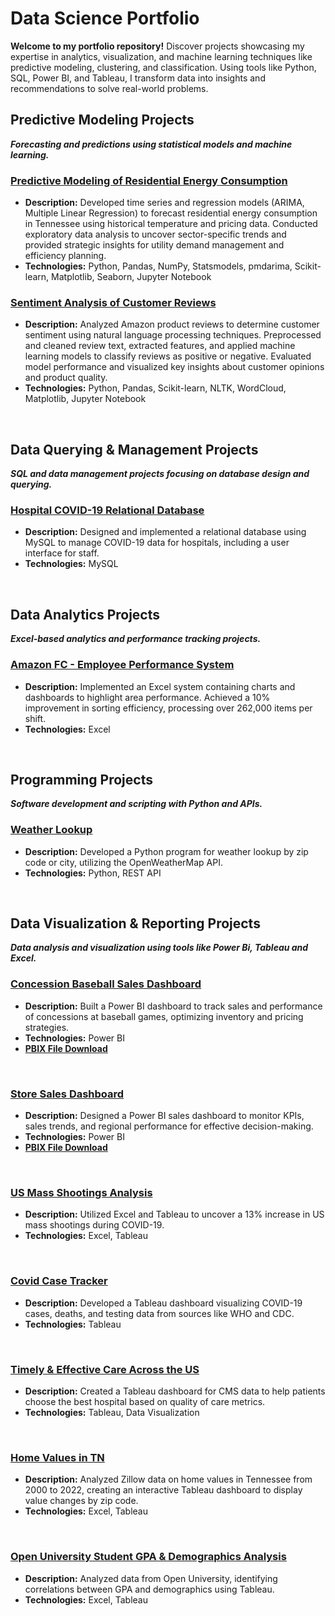 # Data Science Portfolio

**Welcome to my portfolio repository!** 
Discover projects showcasing my expertise in analytics, visualization, and machine learning techniques like predictive modeling, clustering, and classification. Using tools like Python, SQL, Power BI, and Tableau, I transform data into insights and recommendations to solve real-world problems.

<be>

## Predictive Modeling Projects
**_Forecasting and predictions using statistical models and machine learning._**

### [Predictive Modeling of Residential Energy Consumption](https://github.com/hamzasalahds/Electricity_Consumption_in_TN?tab=readme-ov-file#tennessee-energy-consumption-forecasting)
- **Description:** Developed time series and regression models (ARIMA, Multiple Linear Regression) to forecast residential energy consumption in Tennessee using historical temperature and pricing data. Conducted exploratory data analysis to uncover sector-specific trends and provided strategic insights for utility demand management and efficiency planning.
- **Technologies:** Python, Pandas, NumPy, Statsmodels, pmdarima, Scikit-learn, Matplotlib, Seaborn, Jupyter Notebook



### [Sentiment Analysis of Customer Reviews](https://github.com/hamzasalahds/amazon_reviews/blob/main/README.md#--sentiment-analysis-of-customer-reviews--dsc-550-data-mining)
- **Description:** Analyzed Amazon product reviews to determine customer sentiment using natural language processing techniques. Preprocessed and cleaned review text, extracted features, and applied machine learning models to classify reviews as positive or negative. Evaluated model performance and visualized key insights about customer opinions and product quality. 
- **Technologies:** Python, Pandas, Scikit-learn, NLTK, WordCloud, Matplotlib, Jupyter Notebook
<br />
  
## Data Querying & Management Projects
**_SQL and data management projects focusing on database design and querying._**

### [Hospital COVID-19 Relational Database](https://github.com/hamzasalahds/hospital_database?tab=readme-ov-file#--covid-19-patient-data-management-system-)
- **Description:** Designed and implemented a relational database using MySQL to manage COVID-19 data for hospitals, including a user interface for staff.
- **Technologies:** MySQL
<br />


## Data Analytics Projects
**_Excel-based analytics and performance tracking projects._**

### [Amazon FC - Employee Performance System](https://github.com/hamzasalahds/Amazon_Project/blob/main/README.md#amazon-fc---employee-performance-system)
- **Description:** Implemented an Excel system containing charts and dashboards to highlight area performance. Achieved a 10% improvement in sorting efficiency, processing over 262,000 items per shift.
- **Technologies:** Excel
<br />

## Programming Projects
**_Software development and scripting with Python and APIs._**

### [Weather Lookup](https://github.com/hamzasalahds/weather-lookup?tab=readme-ov-file#-dsc-510-programming---bellevue-university)
- **Description:** Developed a Python program for weather lookup by zip code or city, utilizing the OpenWeatherMap API.
- **Technologies:** Python, REST API
<br />

## Data Visualization & Reporting Projects
**_Data analysis and visualization using tools like Power Bi, Tableau and Excel._**

### [Concession Baseball Sales Dashboard](https://1drv.ms/b/s!Aon19ecNhTKCgbV3dBp83UAYVuoJ1Q?e=H5230v)
- **Description:** Built a Power BI dashboard to track sales and performance of concessions at baseball games, optimizing inventory and pricing strategies.
- **Technologies:** Power BI
- [**PBIX File Download**](https://1drv.ms/u/s!Aon19ecNhTKCgbV1IqDZlEuzG5nALQ?e=B9U4pA)

<br>

### [Store Sales Dashboard](https://1drv.ms/b/s!Aon19ecNhTKCgbV20rEKJWOOHrFJWQ?e=P2fepE)
- **Description:** Designed a Power BI sales dashboard to monitor KPIs, sales trends, and regional performance for effective decision-making.
- **Technologies:** Power BI
- [**PBIX File Download**](https://1drv.ms/u/s!Aon19ecNhTKCgbV0q8GDJZefIUDHEw?e=f07fRR)
  
<br>

### [US Mass Shootings Analysis](https://github.com/hamzasalahds/US-Mass-Shootings-Analysis?tab=readme-ov-file#us-mass-shootings-analysis)
- **Description:** Utilized Excel and Tableau to uncover a 13% increase in US mass shootings during COVID-19.
- **Technologies:** Excel, Tableau

<br>

### [Covid Case Tracker](https://public.tableau.com/app/profile/hamzasalahds/viz/GlobalCOVID-19CaseTracker/Covid-19CaseTracker)
- **Description:** Developed a Tableau dashboard visualizing COVID-19 cases, deaths, and testing data from sources like WHO and CDC.
- **Technologies:** Tableau

<br>

### [Timely & Effective Care Across the US](https://public.tableau.com/app/profile/hamzasalahds/viz/TimelyEffectiveCarebyHospitalinTheUnitedStatesDashboardCMS/TimelyEffectiveCarebyHospitalinTheUnitedStatesDashboardCMS)
- **Description:** Created a Tableau dashboard for CMS data to help patients choose the best hospital based on quality of care metrics.
- **Technologies:** Tableau, Data Visualization

<br>

### [Home Values in TN](https://public.tableau.com/app/profile/hamzasalahds/viz/Single-FamilyHomeValuesinTennesseeDashboardZillow/Dashboard)
- **Description:** Analyzed Zillow data on home values in Tennessee from 2000 to 2022, creating an interactive Tableau dashboard to display value changes by zip code.
- **Technologies:** Excel, Tableau
  
<br>

### [Open University Student GPA & Demographics Analysis](https://public.tableau.com/app/profile/hamzasalahds/viz/StudentGPADemographicsAnalysisDashboardOpenUniversity/StudentGPADemographicsAnalysisDashboard)
- **Description:** Analyzed data from Open University, identifying correlations between GPA and demographics using Tableau.
- **Technologies:** Excel, Tableau
